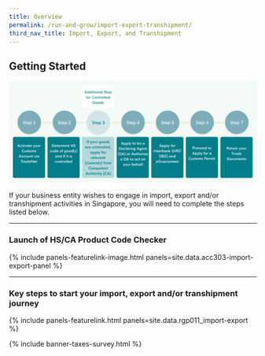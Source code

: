 ```yaml
---
title: Overview
permalink: /run-and-grow/import-export-transhipment/
third_nav_title: Import, Export, and Transhipment
---
```


## Getting Started

![Getting Started](/images/import-export-transhipment/getting_started_banner.png)

If your business entity wishes to engage in import, export and/or transhipment activities in
Singapore, you will need to complete the steps listed below.

---
### Launch of HS/CA Product Code Checker

<!-- {% include panel-stretched-featurelink.html panels=site.data.acc303-import-export-panel %} -->

{% include panels-featurelink-image.html panels=site.data.acc303-import-export-panel %}

<!-- {% include panels-overview.html panels=site.data.acc303-import-export-panel %} -->

<!-- {% include panels-featurelink.html panels=site.data.acc303-import-export-panel %} -->


---

### Key steps to start your import, export and/or transhipment journey

{% include panels-featurelink.html panels=site.data.rgp011_import-export %}

{% include banner-taxes-survey.html %}

<script src="/jquery/jquery.min.js"></script>
<script src="/jquery/bp-menu-new-tab.js"></script>
